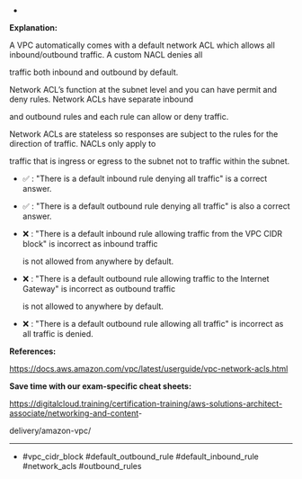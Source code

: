 *

**Explanation:**

A VPC automatically comes with a default network ACL which allows all inbound/outbound traffic. A custom NACL denies all

traffic both inbound and outbound by default.

Network ACL’s function at the subnet level and you can have permit and deny rules. Network ACLs have separate inbound

and outbound rules and each rule can allow or deny traffic.

Network ACLs are stateless so responses are subject to the rules for the direction of traffic. NACLs only apply to

traffic that is ingress or egress to the subnet not to traffic within the subnet.

* ✅ :  "There is a default inbound rule denying all traffic" is a correct answer.

* ✅ :  "There is a default outbound rule denying all traffic" is also a correct answer.

* ❌ :  "There is a default inbound rule allowing traffic from the VPC CIDR block" is incorrect as inbound traffic

  is not allowed from anywhere by default.

* ❌ :  "There is a default outbound rule allowing traffic to the Internet Gateway" is incorrect as outbound traffic

  is not allowed to anywhere by default.

* ❌ :  "There is a default outbound rule allowing all traffic" is incorrect as all traffic is denied.

**References:**

<https://docs.aws.amazon.com/vpc/latest/userguide/vpc-network-acls.html>

**Save time with our exam-specific cheat sheets:**

<https://digitalcloud.training/certification-training/aws-solutions-architect-associate/networking-and-content>-

delivery/amazon-vpc/

----
* #vpc_cidr_block #default_outbound_rule #default_inbound_rule #network_acls #outbound_rules
